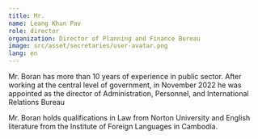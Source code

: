 ```yaml
---
title: Mr.
name: Leang Khun Pav
role: director
organization: Director of Planning and Finance Bureau
image: src/asset/secretaries/user-avatar.png
lang: en
---
```


Mr. Boran has more than 10 years of experience in public sector. After working at the central level of government, in November 2022 he was appointed as the director of Administration, Personnel, and International Relations Bureau

Mr. Boran holds qualifications in Law from Norton University and English literature from the Institute of Foreign Languages in Cambodia.
